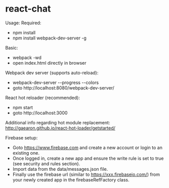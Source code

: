 # react-chat

Usage:
Required:
- npm install
- npm install webpack-dev-server -g

Basic:
- webpack -wd
- open index.html directly in browser

Webpack dev server (supports auto-reload):
- webpack-dev-server --progress --colors
- goto http://localhost:8080/webpack-dev-server/

React hot reloader (recommended):
- npm start
- goto http://localhost:3000

Additional info regarding hot module replacement: http://gaearon.github.io/react-hot-loader/getstarted/

Firebase setup:
- Goto https://www.firebase.com and create a new account or login to an existing one.
- Once logged in, create a new app and ensure the write rule is set to true (see security and rules section).
- Import data from the data/messages.json file.
- Finally use the firebase url (similar to https://xxx.firebaseio.com/) from your newly created app in the firebaseRefFactory class.
